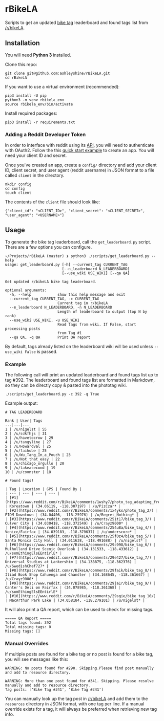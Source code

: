 # rBikeLA

Scripts to get an updated [bike tag](https://www.reddit.com/r/BikeLA/wiki/phototag) leaderboard and found tags list from [/r/bikeLA](https://www.reddit.com/r/BikeLA).

## Installation
You will need **Python 3** installed.

Clone this repo:
```
git clone git@github.com:ashleyshine/rBikeLA.git
cd rBikeLA
```

If you want to use a virtual environment (recommended):
```
pip3 install -U pip
python3 -m venv rbikela_env
source rbikela_env/bin/activate
```

Install required packages:
```
pip3 install -r requirements.txt
```

### Adding a Reddit Developer Token
In order to interface with reddit using its [API](https://www.reddit.com/dev/api), you will need to authenticate with OAuth2. Follow the this [quick start example](https://github.com/reddit-archive/reddit/wiki/OAuth2-Quick-Start-Example#first-steps) to create an app. You will need your client ID and secret.

Once you've created an app, create a `config/` directory and add your client ID, client secret, and user agent (reddit username) in JSON format to a file called `client` in the directory.
```
mkdir config
cd config
touch client
```
The contents of the `client` file should look like:
```
{"client_id": "<CLIENT_ID>", "client_secret": "<CLIENT_SECRET>", "user_agent": "<USERNAME>"}
```

## Usage
To generate the bike tag leaderboard, call the `get_leaderboard.py` script. There are a few options you can configure.
```
~/Projects/rBikeLA (master) ❯ python3 ./scripts/get_leaderboard.py --help
usage: get_leaderboard.py [-h] --current_tag CURRENT_TAG
                          [--n_leaderboard N_LEADERBOARD]
                          [--use_wiki USE_WIKI] [--qa QA]

Get updated r/bikeLA bike tag leaderboard.

optional arguments:
  -h, --help            show this help message and exit
  --current_tag CURRENT_TAG, -c CURRENT_TAG
                        Current tag in r/bikeLA
  --n_leaderboard N_LEADERBOARD, -n N_LEADERBOARD
                        Length of leaderboard to output (top N by rank)
  --use_wiki USE_WIKI, -u USE_WIKI
                        Read tags from wiki. If False, start processing posts
                        from Tag #1
  --qa QA, -q QA        Print QA report
```

By default, tags already listed on the leaderboard wiki will be used unless `--use_wiki False` is passed.

### Example
The following call will print an updated leaderboard and found tags list up to tag #392. The leaderboard and found tags list are formatted in Markdown, so they can be directly copy & pasted into the phototag wiki.
```
./scripts/get_leaderboard.py -c 392 -q True
```
Example output:
```
# TAG LEADERBOARD

Rank | User| Tags
---|---|---
1 | /u/nigelst | 55
2 | /u/sdkfhjs | 31
3 | /u/havetocrow | 29
4 | /u/tangyline | 27
5 | /u/Howardval | 25
5 | /u/faihube | 25
6 | /u/Wu_Tang_In_a_Pouch | 23
7 | /u/Not_that_easy | 22
8 | /u/chicago_orgullo | 20
9 | /u/takeasecond | 19
10 | /u/coonster | 18

# Found tags!

| Tag | Location | GPS | Found By |
| --- | --- | --- | --- |
| [#1](https://www.reddit.com/r/BikeLA/comments/1wshy7/photo_tag_adapting_from_rbikingatx/) | Koreatown | (34.06119, -118.307197) | /u/PizCzar* |
| [#2](https://www.reddit.com/r/BikeLA/comments/1x4yks/photo_tag_2/) | FIDM Downtown | (34.04406, -118.25976) | /u/Regret_Nothing* |
| [#3](https://www.reddit.com/r/BikeLA/comments/251t17/bike_tag_3/) | Culver City | (34.030418, -118.372549) | /u/Crayz9000* |
| [#4](https://www.reddit.com/r/BikeLA/comments/254u8a/bike_tag_4/) | Venice/Fairfax | (34.039183, -118.370637) | /u/underscore* |
| [#5](https://www.reddit.com/r/BikeLA/comments/25f0z4/bike_tag_5/) | Santa Monica City Hall | (34.011638, -118.491688) | /u/nigelst* |
| [#6](https://www.reddit.com/r/BikeLA/comments/29c998/bike_tag_6/) | Mulholland Drive Scenic Overlook | (34.131533, -118.433612) | /u/somEthingElsEEntirlE* |
| [#7](https://www.reddit.com/r/BikeLA/comments/29e427/bike_tag_7/) | Universal Studios at Lankershim | (34.138875, -118.362376) | /u/SwedishChef727* |
| [#8](https://www.reddit.com/r/BikeLA/comments/29faik/bike_tag_8/) | Iliad Book Shop Cahuenga and Chandler | (34.168645, -118.361667) | /u/Crayz9000* |
| [#9](https://www.reddit.com/r/BikeLA/comments/29ja1r/bike_tag_9/) | Canter's Deli on Fairfax | (34.078985, -118.361368) | /u/somEthingElsEEntirlE* |
| [#10](https://www.reddit.com/r/BikeLA/comments/29sgie/bike_tag_10/) | MacArthur Park Lake | (34.058184, -118.279101) | /u/nigelst* |
```
It will also print a QA report, which can be used to check for missing tags.
```
===== QA Report =====
Total tags found: 392
Total missing tags: 0
Missing tags: []
```

### Manual Overrides
If multiple posts are found for a bike tag or no post is found for a bike tag, you will see messages like this:
```
WARNING: No posts found for #290. Skipping.Please find post manually and add to resource directory.

WARNING: More than one post found for #341. Skipping. Please resolve manually and add to resource directory.
Tag posts: ['Bike Tag #341', 'Bike Tag #341']
```
You can manually look up the tag post in [/r/bikeLA](https://www.reddit.com/r/BikeLA/) and add them to the `resources` directory in JSON format, with one tag per line. If a manual override exists for a tag, it will always be preferred when retrieving new tag info.

